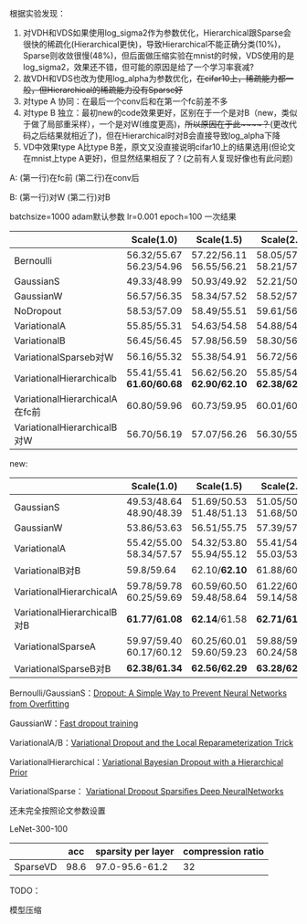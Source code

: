 根据实验发现：

1. 对VDH和VDS如果使用log_sigma2作为参数优化，Hierarchical跟Sparse会很快的稀疏化(Hierarchical更快)，导致Hierarchical不能正确分类(10%)，Sparse则收敛很慢(48%)，但后面做压缩实验在mnist的时候，VDS使用的是log_sigma2，效果还不错，但可能的原因是给了一个学习率衰减?
2. 故VDH和VDS也改为使用log_alpha为参数优化，~~在cifar10上，稀疏能力都一般，但Hierarchical的稀疏能力没有Sparse好~~
3. 对type A 协同：在最后一个conv后和在第一个fc前差不多
4. 对type B 独立：最初new的code效果更好，区别在于一个是对B（new，类似于做了局部重采样），一个是对W(维度更高)，~~所以原因在于此~~~~？~~(更改代码之后结果就相近了)，但在Hierarchical时对B会直接导致log_alpha下降
5. VD中效果type A比type B差，原文又没直接说明cifar10上的结果选用(但论文在mnist上type A更好)，但显然结果相反了？(之前有人复现好像也有此问题)

A: (第一行)在fc前 (第二行)在conv后

B: (第一行)对W (第二行)对B

batchsize=1000 adam默认参数 lr=0.001 epoch=100 一次结果

|                                | Scale(1.0)                     | Scale(1.5)                      | Scale(2.0)                      |
| ------------------------------ | ------------------------------ | ------------------------------- | ------------------------------- |
| Bernoulli                      | 56.32/55.67<br/>56.23/54.96    | 57.22/56.11<br/>56.55/56.21     | 58.05/57.13<br/>58.21/57.63     |
| GaussianS                      | 49.33/48.99                    | 50.93/49.92                     | 52.21/50.75                     |
| GaussianW                      | 56.57/56.35                    | 58.34/57.52                     | 58.52/57.60                     |
| NoDropout                      | 58.53/57.09                    | 58.49/55.51                     | 59.61/56.87                     |
| VariationalA                   | 55.85/55.31                    | 54.63/54.58                     | 54.88/54.41                     |
| VariationalB                   | 56.45/56.45                    | 57.98/56.59                     | 58.30/56.93                     |
| VariationalSparseb对W          | 56.16/55.32                    | 55.38/54.91                     | 56.72/56.10                     |
| VariationalHierarchicalb       | 55.41/55.41<br>**61.60/60.68** | 56.62/56.20<br/>**62.90/62.10** | 55.85/54.97<br/>**62.38/62.02** |
| VariationalHierarchicalA在fc前 | 60.80/59.96                    | 60.73/59.95                     | 60.01/60.01                     |
| VariationalHierarchicalB对W    | 56.70/56.19                    | 57.07/56.26                     | 56.30/55.99                     |

  

new:

|                             | Scale(1.0)                  | Scale(1.5)                  | Scale(2.0)                  |
| --------------------------- | --------------------------- | --------------------------- | --------------------------- |
| GaussianS                   | 49.53/48.64<br/>48.90/48.39 | 51.69/50.53<br/>51.48/51.13 | 51.05/50.22<br/>51.68/50.78 |
| GaussianW                   | 53.86/53.63                 | 56.51/55.75                 | 57.39/57.02                 |
| VariationalA                | 55.42/55.00<br/>58.34/57.57 | 54.32/53.80<br/>55.94/55.12 | 55.41/54.34<br/>55.03/53.80 |
| VariationalB对B             | 59.8/59.64                  | 62.10/**62.10**             | 61.88/60.54                 |
| VariationalHierarchicalA    | 59.78/59.78<br/>60.25/59.69 | 60.59/60.50<br/>59.48/58.64 | 61.22/60.47<br/>59.14/58.04 |
| VariationalHierarchicalB对B | **61.77/61.08**             | **62.14**/61.58             | **62.71/61.30**             |
| VariationalSparseA          | 59.97/59.40<br/>60.17/60.12 | 60.25/60.01<br/>59.60/59.23 | 59.88/59.47<br/>60.24/58.51 |
| VariationalSparseB对B       | **62.38/61.34**             | **62.56/62.29**             | **63.28/62.38**             |

 

Bernoulli/GaussianS：[Dropout: A Simple Way to Prevent Neural Networks from Overﬁtting](https://www.semanticscholar.org/paper/34f25a8704614163c4095b3ee2fc969b60de4698)

GaussianW：[Fast dropout training](https://www.semanticscholar.org/paper/ec92efde21707ddf4b81f301cd58e2051c1a2443)

VariationalA/B：[Variational Dropout and the Local Reparameterization Trick](https://www.semanticscholar.org/paper/f0ddb2bc6e5464d992ddbcdfdc7e894150fc81f2)

VariationalHierarchical：[Variational Bayesian Dropout with a Hierarchical Prior](https://arxiv.org/abs/1811.07533)

VariationalSparse： [Variational Dropout Sparsiﬁes Deep NeuralNetworks](https://www.semanticscholar.org/paper/34cc3ceae5c3f7c8acbb89f2bff63f9d452b00d5)



还未完全按照论文参数设置

LeNet-300-100

|          | acc  | sparsity per layer | compression ratio |
| -------- | ---- | ------------------ | ----------------- |
| SparseVD | 98.6 | 97.0-95.6-61.2     | 32                |



TODO：

模型压缩